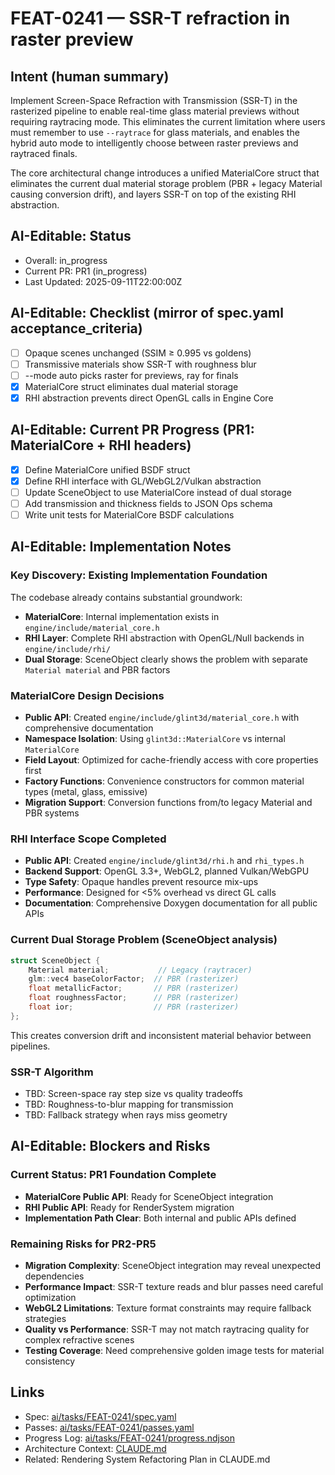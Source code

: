 # FEAT-0241 — SSR-T refraction in raster preview

## Intent (human summary)
Implement Screen-Space Refraction with Transmission (SSR-T) in the rasterized pipeline to enable real-time glass material previews without requiring raytracing mode. This eliminates the current limitation where users must remember to use `--raytrace` for glass materials, and enables the hybrid auto mode to intelligently choose between raster previews and raytraced finals.

The core architectural change introduces a unified MaterialCore struct that eliminates the current dual material storage problem (PBR + legacy Material causing conversion drift), and layers SSR-T on top of the existing RHI abstraction.

## AI-Editable: Status
- Overall: in_progress
- Current PR: PR1 (in_progress)
- Last Updated: 2025-09-11T22:00:00Z

## AI-Editable: Checklist (mirror of spec.yaml acceptance_criteria)
- [ ] Opaque scenes unchanged (SSIM ≥ 0.995 vs goldens)
- [ ] Transmissive materials show SSR-T with roughness blur
- [ ] --mode auto picks raster for previews, ray for finals
- [x] MaterialCore struct eliminates dual material storage
- [x] RHI abstraction prevents direct OpenGL calls in Engine Core

## AI-Editable: Current PR Progress (PR1: MaterialCore + RHI headers)
- [x] Define MaterialCore unified BSDF struct
- [x] Define RHI interface with GL/WebGL2/Vulkan abstraction
- [ ] Update SceneObject to use MaterialCore instead of dual storage
- [ ] Add transmission and thickness fields to JSON Ops schema
- [ ] Write unit tests for MaterialCore BSDF calculations

## AI-Editable: Implementation Notes

### Key Discovery: Existing Implementation Foundation
The codebase already contains substantial groundwork:
- **MaterialCore**: Internal implementation exists in `engine/include/material_core.h`
- **RHI Layer**: Complete RHI abstraction with OpenGL/Null backends in `engine/include/rhi/`
- **Dual Storage**: SceneObject clearly shows the problem with separate `Material material` and PBR factors

### MaterialCore Design Decisions
- **Public API**: Created `engine/include/glint3d/material_core.h` with comprehensive documentation
- **Namespace Isolation**: Using `glint3d::MaterialCore` vs internal `MaterialCore` 
- **Field Layout**: Optimized for cache-friendly access with core properties first
- **Factory Functions**: Convenience constructors for common material types (metal, glass, emissive)
- **Migration Support**: Conversion functions from/to legacy Material and PBR systems

### RHI Interface Scope Completed
- **Public API**: Created `engine/include/glint3d/rhi.h` and `rhi_types.h`
- **Backend Support**: OpenGL 3.3+, WebGL2, planned Vulkan/WebGPU
- **Type Safety**: Opaque handles prevent resource mix-ups
- **Performance**: Designed for <5% overhead vs direct GL calls
- **Documentation**: Comprehensive Doxygen documentation for all public APIs

### Current Dual Storage Problem (SceneObject analysis)
```cpp
struct SceneObject {
    Material material;           // Legacy (raytracer)
    glm::vec4 baseColorFactor;  // PBR (rasterizer) 
    float metallicFactor;       // PBR (rasterizer)
    float roughnessFactor;      // PBR (rasterizer) 
    float ior;                  // PBR (rasterizer)
};
```
This creates conversion drift and inconsistent material behavior between pipelines.

### SSR-T Algorithm
- TBD: Screen-space ray step size vs quality tradeoffs
- TBD: Roughness-to-blur mapping for transmission
- TBD: Fallback strategy when rays miss geometry

## AI-Editable: Blockers and Risks

### Current Status: PR1 Foundation Complete
- **MaterialCore Public API**: Ready for SceneObject integration
- **RHI Public API**: Ready for RenderSystem migration  
- **Implementation Path Clear**: Both internal and public APIs defined

### Remaining Risks for PR2-PR5
- **Migration Complexity**: SceneObject integration may reveal unexpected dependencies
- **Performance Impact**: SSR-T texture reads and blur passes need careful optimization
- **WebGL2 Limitations**: Texture format constraints may require fallback strategies
- **Quality vs Performance**: SSR-T may not match raytracing quality for complex refractive scenes
- **Testing Coverage**: Need comprehensive golden image tests for material consistency

## Links
- Spec: [ai/tasks/FEAT-0241/spec.yaml](spec.yaml)
- Passes: [ai/tasks/FEAT-0241/passes.yaml](passes.yaml)
- Progress Log: [ai/tasks/FEAT-0241/progress.ndjson](progress.ndjson)
- Architecture Context: [CLAUDE.md](../../CLAUDE.md#dual-rendering-architecture-important)
- Related: Rendering System Refactoring Plan in CLAUDE.md